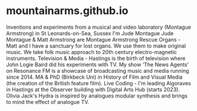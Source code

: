# mountainarms.github.io
Inventions and experiments from a musical and video laboratory (Montague Armstrong) in St Leonards-on-Sea, Sussex
I'm Jude Montague
Jude Montague & Matt Armstrong are Montague Armstrong
Rescue Organs - Matt and I have a sanctuary for lost organs. We use them to make original music. We take folk music approach to 20th century electro-magnetic instruments.
Television & Media -  Hastings is the birth of television where John Logie Baird did his experiments with TV.  My show ‘The News Agents’ on Resonance FM is a showcase of broadcasting music and media running since 2014. MA & PhD (Birkbeck Uni) in History of Film and Visual Media (the creation of the British feature film).
Live Coding - I'm leading Algoraves in Hastings at the Observer building with Digital Arts Hub (starts 2023). Olivia Jack's Hydra is inspired by analogues modular synthesis and brings to mind the effect of analogue TV.
